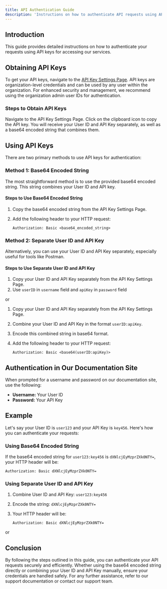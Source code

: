 ```yaml
---
title: API Authentication Guide
description: 'Instructions on how to authenticate API requests using API keys'
---
```


## Introduction

This guide provides detailed instructions on how to authenticate your requests using API keys for accessing our services. 

## Obtaining API Keys

To get your API keys, navigate to the [API Key Settings Page](https://app.athenacopilot.ai/settings/api-key). API keys are organization-level credentials and can be used by any user within the organization. For enhanced security and management, we recommend using the organization admin user IDs for authentication.

### Steps to Obtain API Keys

<CardGroup cols={2}>
  <Card
    title="Step 1: Go to API Key Settings"
    icon="gear"
    href="https://app.athenacopilot.ai/settings/api-key"
  >
    Navigate to the API Key Settings Page.
  </Card>
  <Card
    title="Step 2: Copy the API Key"
    icon="clipboard"
  >
    Click on the clipboard icon to copy the API key.
  </Card>
  <Card
    title="Step 3: Collect Your Credentials"
    icon="key"
  >
    You will receive your User ID and API Key separately, as well as a base64 encoded string that combines them.
  </Card>
</CardGroup>

## Using API Keys

There are two primary methods to use API keys for authentication:

### Method 1: Base64 Encoded String

The most straightforward method is to use the provided base64 encoded string. This string combines your User ID and API key.

#### Steps to Use Base64 Encoded String

1. Copy the base64 encoded string from the API Key Settings Page.
2. Add the following header to your HTTP request:

   ```http
   Authorization: Basic <base64_encoded_string>
   ```

### Method 2: Separate User ID and API Key

Alternatively, you can use your User ID and API Key separately, especially useful for tools like Postman.

#### Steps to Use Separate User ID and API Key

1. Copy your User ID and API Key separately from the API Key Settings Page.
2. Use `userID` in `username` field and `apiKey` in `password` field

or 

1. Copy your User ID and API Key separately from the API Key Settings Page.
2. Combine your User ID and API Key in the format `userID:apiKey`.
3. Encode this combined string in base64 format.
4. Add the following header to your HTTP request:

   ```http
   Authorization: Basic <base64(userID:apiKey)>
   ```


## Authentication in Our Documentation Site

When prompted for a username and password on our documentation site, use the following:
- **Username:** Your User ID
- **Password:** Your API Key

## Example

Let's say your User ID is `user123` and your API Key is `key456`. Here's how you can authenticate your requests:

### Using Base64 Encoded String

If the base64 encoded string for `user123:key456` is `dXNlcjEyMzprZXk0NTY=`, your HTTP header will be:

```http
Authorization: Basic dXNlcjEyMzprZXk0NTY=
```

### Using Separate User ID and API Key

1. Combine User ID and API Key: `user123:key456`
2. Encode the string: `dXNlcjEyMzprZXk0NTY=`
3. Your HTTP header will be:

   ```http
   Authorization: Basic dXNlcjEyMzprZXk0NTY=
   ```

or 

## Conclusion

By following the steps outlined in this guide, you can authenticate your API requests securely and efficiently. Whether using the base64 encoded string directly or combining your User ID and API Key manually, ensure your credentials are handled safely. For any further assistance, refer to our support documentation or contact our support team.